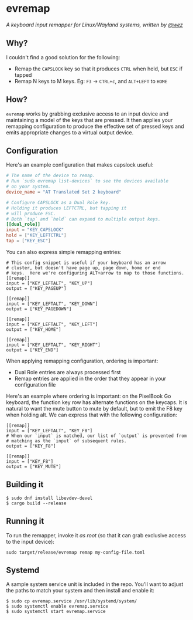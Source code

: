 # evremap

*A keyboard input remapper for Linux/Wayland systems, written by <a href="https://github.com/wez/">@wez</a>*

## Why?

I couldn't find a good solution for the following:

* Remap the `CAPSLOCK` key so that it produces `CTRL` when held, but `ESC` if tapped
* Remap N keys to M keys.  Eg: `F3` -> `CTRL+c`, and `ALT+LEFT` to `HOME`

## How?

`evremap` works by grabbing exclusive access to an input device and maintaining
a model of the keys that are pressed.  It then applies your remapping configuration
to produce the effective set of pressed keys and emits appropriate changes to a virtual
output device.

## Configuration

Here's an example configuration that makes capslock useful:

```toml
# The name of the device to remap.
# Run `sudo evremap list-devices` to see the devices available
# on your system.
device_name = "AT Translated Set 2 keyboard"

# Configure CAPSLOCK as a Dual Role key.
# Holding it produces LEFTCTRL, but tapping it
# will produce ESC.
# Both `tap` and `hold` can expand to multiple output keys.
[[dual_role]]
input = "KEY_CAPSLOCK"
hold = ["KEY_LEFTCTRL"]
tap = ["KEY_ESC"]
```

You can also express simple remapping entries:

```
# This config snippet is useful if your keyboard has an arrow
# cluster, but doesn't have page up, page down, home or end
# keys.  Here we're configuring ALT+arrow to map to those functions.
[[remap]]
input = ["KEY_LEFTALT", "KEY_UP"]
output = ["KEY_PAGEUP"]

[[remap]]
input = ["KEY_LEFTALT", "KEY_DOWN"]
output = ["KEY_PAGEDOWN"]

[[remap]]
input = ["KEY_LEFTALT", "KEY_LEFT"]
output = ["KEY_HOME"]

[[remap]]
input = ["KEY_LEFTALT", "KEY_RIGHT"]
output = ["KEY_END"]
```

When applying remapping configuration, ordering is important:

* Dual Role entries are always processed first
* Remap entries are applied in the order that they appear in
  your configuration file

Here's an example where ordering is important: on the PixelBook Go keyboard,
the function key row has alternate functions on the keycaps.  It is natural
to want the mute button to mute by default, but to emit the F8 key when
holding alt.  We can express that with the following configuration:

```
[[remap]]
input = ["KEY_LEFTALT", "KEY_F8"]
# When our `input` is matched, our list of `output` is prevented from
# matching as the `input` of subsequent rules.
output = ["KEY_F8"]

[[remap]]
input = ["KEY_F8"]
output = ["KEY_MUTE"]
```

## Building it

```
$ sudo dnf install libevdev-devel
$ cargo build --release
```

## Running it

To run the remapper, invoke it *as root* (so that it can grab exclusive access to the input device):

```
sudo target/release/evremap remap my-config-file.toml
```

## Systemd

A sample system service unit is included in the repo.  You'll want to adjust the paths to match
your system and then install and enable it:

```
$ sudo cp evremap.service /usr/lib/systemd/system/
$ sudo systemctl enable evremap.service
$ sudo systemctl start evremap.service
```
